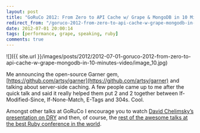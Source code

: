 ```yaml
---
layout: post
title: "GoRuCo 2012: From Zero to API Cache w/ Grape & MongoDB in 10 Minutes (Video)"
redirect_from: "/goruco-2012-from-zero-to-api-cache-w-grape-mongodb-in-10-minutes-video/"
date: 2012-07-01 20:00:14
tags: [performance, grape, speaking, ruby]
comments: true
---
```

![]({{ site.url }}/images/posts/2012/2012-07-01-goruco-2012-from-zero-to-api-cache-w-grape-mongodb-in-10-minutes-video/image_10.jpg)

Me announcing the open-source Garner gem, [https://github.com/artsy/garner](https://github.com/artsy/garner) and talking about server-side caching. A few people came up to me after the quick talk and said it really helped them put 2 and 2 together between If-Modified-Since, If-None-Match, E-Tags and 304s. Cool.

Amongst other talks at GoRuCo I encourage you to watch [David Chelimsky’s presentation on DRY](http://confreaks.com/videos/984-goruco2012-maintaining-balance-while-reducing-duplication-part-ii) and then, of course, the [rest of the awesome talks at the best Ruby conference in the world](http://confreaks.com/events/goruco2012).
